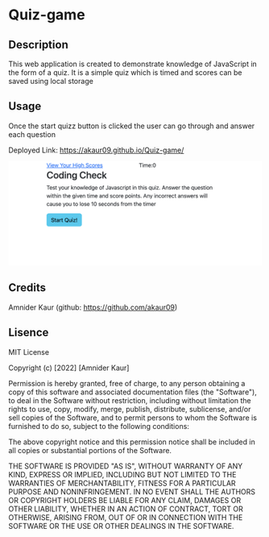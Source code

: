 # Quiz-game

## Description
This web application is created to demonstrate knowledge of JavaScript in the form of a quiz. It is a simple quiz which is timed and scores can be saved using local storage

## Usage
Once the start quizz button is clicked the user can go through and answer each question

Deployed Link:  https://akaur09.github.io/Quiz-game/

![Alt img](image.png)
## Credits
Amnider Kaur (github: https://github.com/akaur09)
## Lisence
MIT License

Copyright (c) [2022] [Amnider Kaur]

Permission is hereby granted, free of charge, to any person obtaining a copy of this software and associated documentation files (the "Software"), to deal in the Software without restriction, including without limitation the rights to use, copy, modify, merge, publish, distribute, sublicense, and/or sell copies of the Software, and to permit persons to whom the Software is furnished to do so, subject to the following conditions:

The above copyright notice and this permission notice shall be included in all copies or substantial portions of the Software.

THE SOFTWARE IS PROVIDED "AS IS", WITHOUT WARRANTY OF ANY KIND, EXPRESS OR IMPLIED, INCLUDING BUT NOT LIMITED TO THE WARRANTIES OF MERCHANTABILITY, FITNESS FOR A PARTICULAR PURPOSE AND NONINFRINGEMENT. IN NO EVENT SHALL THE AUTHORS OR COPYRIGHT HOLDERS BE LIABLE FOR ANY CLAIM, DAMAGES OR OTHER LIABILITY, WHETHER IN AN ACTION OF CONTRACT, TORT OR OTHERWISE, ARISING FROM, OUT OF OR IN CONNECTION WITH THE SOFTWARE OR THE USE OR OTHER DEALINGS IN THE SOFTWARE.